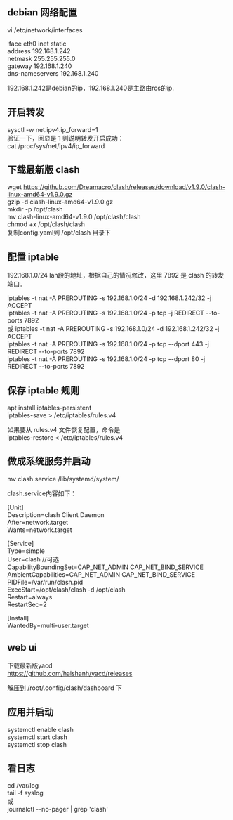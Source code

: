## debian 网络配置    

vi /etc/network/interfaces

iface eth0 inet static  
address 192.168.1.242  
netmask 255.255.255.0  
gateway 192.168.1.240  
dns-nameservers 192.168.1.240  

192.168.1.242是debian的ip，192.168.1.240是主路由ros的ip.

## 开启转发
sysctl -w net.ipv4.ip_forward=1  
验证一下，回显是 1 则说明转发开启成功：  
cat /proc/sys/net/ipv4/ip_forward  

## 下载最新版 clash  
wget https://github.com/Dreamacro/clash/releases/download/v1.9.0/clash-linux-amd64-v1.9.0.gz  
gzip -d clash-linux-amd64-v1.9.0.gz  
mkdir -p /opt/clash  
mv clash-linux-amd64-v1.9.0 /opt/clash/clash  
chmod +x /opt/clash/clash  
复制config.yaml到 /opt/clash 目录下  

## 配置 iptable
192.168.1.0/24 lan段的地址，根据自己的情况修改，这里 7892 是 clash 的转发端口。  

iptables -t nat -A PREROUTING -s 192.168.1.0/24 -d 192.168.1.242/32 -j ACCEPT  
iptables -t nat -A PREROUTING -s 192.168.1.0/24 -p tcp -j REDIRECT --to-ports 7892  
或
iptables -t nat -A PREROUTING -s 192.168.1.0/24 -d 192.168.1.242/32 -j ACCEPT  
iptables -t nat -A PREROUTING -s 192.168.1.0/24 -p tcp --dport 443 -j REDIRECT --to-ports 7892  
iptables -t nat -A PREROUTING -s 192.168.1.0/24 -p tcp --dport 80 -j REDIRECT --to-ports 7892  

## 保存 iptable 规则
apt install iptables-persistent  
iptables-save > /etc/iptables/rules.v4  

如果要从 rules.v4 文件恢复配置，命令是  
iptables-restore < /etc/iptables/rules.v4  

## 做成系统服务并启动
mv clash.service /lib/systemd/system/

clash.service内容如下：

[Unit]  
Description=clash Client Daemon  
After=network.target  
Wants=network.target  

[Service]  
Type=simple  
User=clash //可选  
CapabilityBoundingSet=CAP_NET_ADMIN CAP_NET_BIND_SERVICE  
AmbientCapabilities=CAP_NET_ADMIN CAP_NET_BIND_SERVICE  
PIDFile=/var/run/clash.pid  
ExecStart=/opt/clash/clash -d /opt/clash  
Restart=always  
RestartSec=2  

[Install]  
WantedBy=multi-user.target  

## web ui
下载最新版yacd  
https://github.com/haishanh/yacd/releases  

解压到 /root/.config/clash/dashboard 下

## 应用并启动
systemctl enable clash  
systemctl start clash  
systemctl stop clash  

## 看日志
cd /var/log  
tail -f syslog  
或  
journalctl --no-pager | grep 'clash'  
